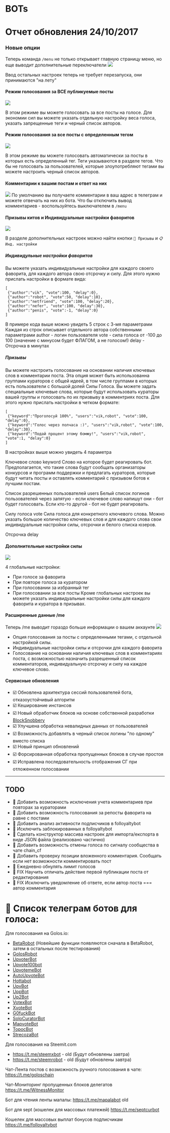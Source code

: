 # BOTs

# Отчет обновления 24/10/2017


### Новые опции
Теперь команда `/menu` не только открывает главную страницу меню, но еще выводит дополнительные переключатели 
![](https://images.golos.io/DQmeq7QCLFj4KFc9oudoBw3nHe6UEmWKL8XXZHzjnCPYrgc/image.png)

Ввод остальных настроек теперь не требует перезапуска, они принимаются "на лету"


#### Режим голосования за ВСЕ публикуемые посты
![](https://images.golos.io/DQmRPaobY5wYxiC3bzTT7KKpiSEP62TEnRcNxCV3DNQkX4V/image.png)

В этом режиме вы можете голосовать за все посты на голосе. Для экономии сил вы можете указать отдельную настройку веса голоса, указать запрещенные теги и черный список авторов.

#### Режим голосования за все посты с определенным тегом
![](https://images.golos.io/DQmaHTVgWUacfQbBS4sVj5DZGc8m1CRvST1jCmPy84Mq5nU/image.png)

В этом режиме вы можете голосовать автоматически за посты в которых есть определенный тег. 
Теги указываются в разделе тегов. Что бы не голосовать за пользователей, которые злоупотребляют тегами вы можете настроить черный список авторов.

#### Комментарии к вашим постам и ответ на них
![](https://images.golos.io/DQmahQBM1Y3vt2Xqy4gLVaugrYYCYKVZqq8uyfuuu1UkjvK/image.png)
По умолчанию вы получаете комментарии в ваш адрес в телеграм и можете отвечать на них из бота.
Что бы отключить вывод комментариев - воспользуйтесь выключателем в `/menu`

#### Призывы китов и Индивидуальные настройки фаворитов
![](https://images.golos.io/DQmVBJtk9o79MUGB74YBbD1BVUua4Xw9gj3L41jzR49sf1i/image.png)

В разделе дополнительных настроек можно найти кнопки `📡 Призывы` и `📋 Инд. настройки` 

##### Индивидульные настройки фаворитов
Вы можете указать индивидуальные настройки для каждого своего фаворита, для каждого автора свою отсрочку и силу.
Для этого нужно прислать настройки в формате вида:

```
[
 {"author":"vik", "vote":100, "delay":0},
 {"author":"robot", "vote":50, "delay":10},
 {"author":"netfriend", "vote":100, "delay":20},
 {"author":"nefer", "vote":100, "delay":30},
 {"author":"penis", "vote":-1, "delay":0}
]
```

В примере кода выше можно увидеть  5 строк с 3-мя параметрами
Каждая из строк описывает отдельного автора собственными параметрами
author - логин пользователя
vote - сила голоса от -100 до 100 (значение с минусом будет ФЛАГОМ, а не голосом!)
delay - Отсрочка  в минутах


##### Призывы 
Вы можете настроить голосование на основании наличия ключевых слов в комментарии поста.
Эта опция может быть использованна группами кураторов с общей идеей, в том числе группами в которых есть пользователи с большой долей Силы Голоса. Вы можете задать специальные ключевые слова, которые будут использовать кураторы вашей группы и голосовать по их призвыву в комментриях поста.
Для этого нужно прислать настройки в четком формате:

```
[
 {"keyword":"Проголосуй 100%", "users":"vik,robot", "vote":100, "delay":0},
 {"keyword":"Голос через полчаса :)", "users":"vik,robot", "vote":100, "delay":30},
 {"keyword":"Подай процент этому бомжу!", "users":"vik,robot", "vote":1, "delay":0}
]
```

В настройках выше можно увидеть 4 параметра

Ключевое слово keyword
Слово на которое будет реагировать бот. Предполагается, что такие слова будут сообщать организаторы конкурсов и программ поддержки и предлагать кураторов, которые будут читать посты и оставлять комментарий с призывом ботов к лучшим постам.

Cписок разрешенных пользователей users
Белый список логинов пользователей через запятую - если ключевое слово напишут они - бот будет голосовать. Если кто-то другой - бот не будет реагировать.

Силу голоса vote
Сила голоса для конкретного ключевого слова. Можно указать большое количество ключевых слов и для каждого слова свои индивидуальные настройки силы, отсрочки и белого списка юзеров.

Отсрочка delay

#### Дополнительные настройки силы
![](https://images.golos.io/DQmcw1SQaNqbbjxUCJS3aeADibBCudTJ6NMk2tBW6zXc8Un/image.png)

4 глобальные настройки:
* При голосе за фаворита
* При повторе голоса за куратором
* При голосовании за избранный тег
* При голосовании за все посты
Кроме глобальных настроек вы можете указать индивидуальные настройки силы для каждого фаворита и куратора в призывах.

#### Расширенные данные /me
Теперь /me выводит гораздо больше информации о вашем аккаунте
![](https://images.golos.io/DQmcoPuX91TTrTqDfkcJ9hAacUfbR422NbdNguF5mP8qgng/image.png)


* Опция голосования за посты с определенными тегами, с отдельной настройкой силы.
* Индивидуальные настройки силы и отсрочки для каждого фаворита
* Голосование на основании наличия ключевых слов в комментариях поста, с возможностью назначить разрешенный список комментаторов, индивидуальную отсрочку и силу на каждое ключевое слово.

#### Сервисные обновления

* ☑️ Обновлена архитектура сессий пользователей бота, отказоустойчивый алгоритм 
* ☑️ Кеширование инстансов
* ☑️ Новый обработчик блоков на основе собственной разработки [BlockSnobbery](https://github.com/vikxx/BlockSnobbery)
* ☑️ Улучшена обработка невалидных данных от пользователей
* ☑️ Возможность добавлять в черный список логины "по одному" вместо списка
* ☑️ Новый принцип обновлений 
* ☑️ Форсированная обработка пропущенных блоков в случае простоя
* ☑️ Исправлена последовательность отображения СГ при отложенном голосовании

***

## TODO
* 🔬 Добавить возможность исключения учета комментариев при повторах за кураторами 
* 🔬 Добавить возможность голосования за репосты фаворита на равне с постами 
* 🔬 Добавить анализ активности подписчиков в folloyaltybot
* 🔬 Исключить заблокированных в folloyaltybot 
* 🔬 Сделать конструктор массива настроек для импорта/експорта в виде JSON файла (реализовано частично)
* 🔬 Добавить возможность отмены голоса по сигналу сообщества в чате chain_cf
* 💊 Добавить проверку позиции вложенного комментария. Сообщать если нет возможности комментировать пост
* 🔬 Ежедневно обнулять лимит голосов
* 💊 FIX Научить отличать действие первой публикации поста от редактирования
* 💊 FIX Исключить уведомление об ответе, если автор поста === автор комментария




# 📡 Список телеграм ботов для голоса:


Для голосования на Golos.io:

* [BetaRobot](https://t.me/betarobot) (Новейшие функции появляются сначала в BetaRobot, затем в остальных после тестирования)
* [GolosRobot](https://t.me/golosrobot)
* [UpvoterBot](https://t.me/upvoterbot)
* [Upvote100bot](https://t.me/upvote100bot) 
* [UpvotemeBot](https://t.me/upvotemebot)
* [AutoUpvoteBot](https://t.me/autoupvotebot)
* [Hottabot](https://t.me/hottabot)
* [UpvBot](https://t.me/upvbot)
* [UppBot](https://t.me/uppbot)
* [Up2Bot](https://t.me/up2bot)
* [VotexBot](https://t.me/votexbot)
* [XvoteBot](https://t.me/xvotebot)
* [G0fuckBot](https://t.me/g0fuckbot)
* [SoloCuratorBot](https://t.me/solocuratorbot) 
* [MapvoteBot](https://t.me/mapvotebot)
* [TopocBot](https://t.me/topocbot)
* [StrecozaBot](https://t.me/strecozabot)


Для голосования на Steemit.com
* https://t.me/steemxbot - old (Будут обновлены завтра)
* https://t.me/steemrobot - old (Будут обновлены завтра)

Чат-Лента постов с возможность ручного голосования в чате:
https://t.me/goloschain

Чат-Мониторинг пропущенных блоков делегатов
https://t.me/WitnessMonitor

Бот для чтения ленты мапалы:
https://t.me/mapalabot old


Бот для sept  (кошелек для массовых платежей) 
https://t.me/septcurbot

Кошелек для массовых выплат бонусов подписчикам
https://t.me/folloyaltybot


